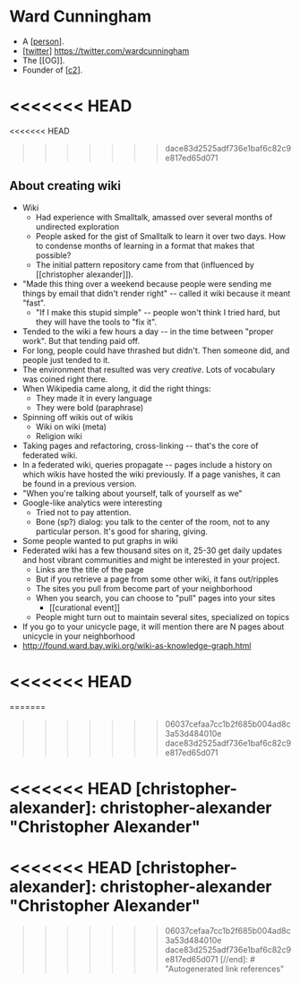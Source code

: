 # Ward Cunningham

- A [[person]].
- [[twitter]] https://twitter.com/wardcunningham
- The [[OG]].
- Founder of [[c2]].

<<<<<<< HEAD
=======
<<<<<<< HEAD
>>>>>>> dace83d2525adf736e1baf6c82c9e817ed65d071
## About creating wiki
- Wiki 
  - Had experience with Smalltalk, amassed over several months of undirected exploration
  - People asked for the gist of Smalltalk to learn it over two days. How to condense months of learning in a format that makes that possible?
  - The initial pattern repository came from that (influenced by [[christopher alexander]]).
- "Made this thing over a weekend because people were sending me things by email that didn't render right" -- called it wiki because it meant "fast".
  - "If I make this stupid simple" -- people won't think I tried hard, but they will have the tools to "fix it".
- Tended to the wiki a few hours a day -- in the time between "proper work". But that tending paid off.
- For long, people could have thrashed but didn't. Then someone did, and people just tended to it.
- The environment that resulted was very *creative*. Lots of vocabulary was coined right there.
- When Wikipedia came along, it did the right things:
  - They made it in every language
  - They were bold (paraphrase)
- Spinning off wikis out of wikis
  - Wiki on wiki (meta)
  - Religion wiki
- Taking pages and refactoring, cross-linking -- that's the core of federated wiki.
- In a federated wiki, queries propagate -- pages include a history on which wikis have hosted the wiki previously. If a page vanishes, it can be found in a previous version.
- "When you're talking about yourself, talk of yourself as we"
- Google-like analytics were interesting
  - Tried not to pay attention.
  - Bone (sp?) dialog: you talk to the center of the room, not to any particular person. It's good for sharing, giving.
- Some people wanted to put graphs in wiki
- Federated wiki has a few thousand sites on it, 25-30 get daily updates and host vibrant communities and might be interested in your project.
  - Links are the title of the page
  - But if you retrieve a page from some other wiki, it fans out/ripples
  - The sites you pull from become part of your neighborhood
  - When you search, you can choose to "pull" pages into your sites
    - [[curational event]]
  - People might turn out to maintain several sites, specialized on topics
- If you go to your unicycle page, it will mention there are N pages about unicycle in your neighborhood 
- http://found.ward.bay.wiki.org/wiki-as-knowledge-graph.html

<<<<<<< HEAD
=======
=======
>>>>>>> 06037cefaa7cc1b2f685b004ad8c3a53d484010e
>>>>>>> dace83d2525adf736e1baf6c82c9e817ed65d071

[//begin]: # "Autogenerated link references for markdown compatibility"
[person]: person "Person"
[twitter]: twitter "Twitter"
[c2]: c2 "C2"
<<<<<<< HEAD
[christopher-alexander]: christopher-alexander "Christopher Alexander"
=======
<<<<<<< HEAD
[christopher-alexander]: christopher-alexander "Christopher Alexander"
=======
[wikipedia]: wikipedia "Wikipedia"
>>>>>>> 06037cefaa7cc1b2f685b004ad8c3a53d484010e
>>>>>>> dace83d2525adf736e1baf6c82c9e817ed65d071
[//end]: # "Autogenerated link references"